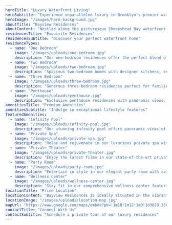 ```yaml
---
heroTitle: "Luxury Waterfront Living"
heroSubtitle: "Experience unparalleled luxury in Brooklyn's premier waterfront residences"
heroImage: "/images/hero-background.jpg"
aboutTitle: "Bayview Residences"
aboutContent: "Nestled along the picturesque Sheepshead Bay waterfront, Bayview Residences offers an unparalleled luxury living experience. Our meticulously designed residences combine modern elegance with breathtaking views, creating a sanctuary of sophistication and comfort. With world-class amenities and exceptional service, Bayview Residences sets a new standard for luxury living in Brooklyn."
residencesTitle: "Exquisite Residences"
residencesSubtitle: "Discover your perfect waterfront home"
residenceTypes:
  - name: "One Bedroom"
    image: "/images/uploads/one-bedroom.jpg"
    description: "Our one-bedroom residences offer the perfect blend of luxury and efficiency, featuring premium finishes and waterfront views."
  - name: "Two Bedroom"
    image: "/images/uploads/two-bedroom.jpg"
    description: "Spacious two-bedroom homes with designer kitchens, expansive living areas, and private balconies overlooking the bay."
  - name: "Three Bedroom"
    image: "/images/uploads/three-bedroom.jpg"
    description: "Generous three-bedroom residences perfect for families, featuring multiple bathrooms and abundant natural light."
  - name: "Penthouse"
    image: "/images/uploads/penthouse.jpg"
    description: "Exclusive penthouse residences with panoramic views, premium finishes, and expansive private terraces."
amenitiesTitle: "Premium Amenities"
amenitiesSubtitle: "Indulge in exceptional lifestyle features"
featuredAmenities:
  - name: "Infinity Pool"
    image: "/images/uploads/infinity-pool.jpg"
    description: "Our stunning infinity pool offers panoramic views of the bay and beyond."
  - name: "Private Spa"
    image: "/images/uploads/private-spa.jpg"
    description: "Relax and rejuvenate in our luxurious private spa with massage rooms and sauna."
  - name: "Private Theater"
    image: "/images/uploads/private-theater.jpg"
    description: "Enjoy the latest films in our state-of-the-art private theater with premium seating."
  - name: "Party Room"
    image: "/images/uploads/party-room.jpg"
    description: "Entertain in style in our elegant party room with catering kitchen and bar."
  - name: "Wellness Center"
    image: "/images/uploads/wellness-center.jpg"
    description: "Stay fit in our comprehensive wellness center featuring top-of-the-line equipment."
locationTitle: "Prime Location"
locationContent: "Bayview Residences is ideally situated in the vibrant Sheepshead Bay neighborhood, offering the perfect balance of waterfront tranquility and urban convenience. Enjoy easy access to Manhattan via the B and Q subway lines, just minutes away. The area boasts excellent dining options, shopping, and recreational activities, with the famous Emmons Avenue promenade and marina just steps from your door."
locationImage: "/images/uploads/location-map.jpg"
mapUrl: "https://www.google.com/maps/embed?pb=!1m18!1m12!1m3!1d3028.356360963928!2d-73.95651742426866!3d40.5833247713727!2m3!1f0!2f0!3f0!3m2!1i1024!2i768!4f13.1!3m3!1m2!1s0x89c244381f3ce6b7%3A0x7e2ea1a7b3a40d!2sEmmons%20Ave%2C%20Brooklyn%2C%20NY!5e0!3m2!1sen!2sus!4v1711390400000!5m2!1sen!2sus"
contactTitle: "Connect With Us"
contactSubtitle: "Schedule a private tour of our luxury residences"
---
```

